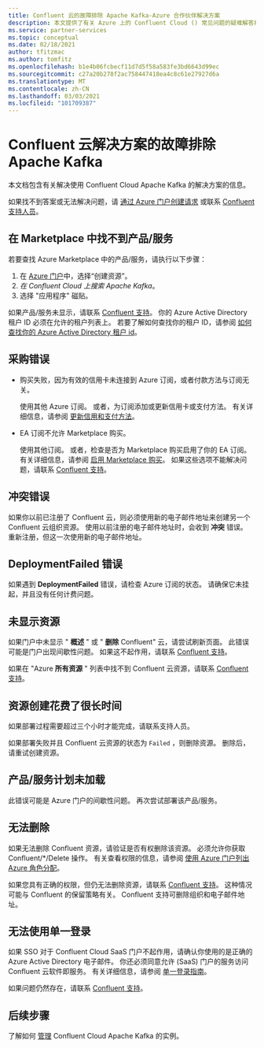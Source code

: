 ```yaml
---
title: Confluent 云的故障排除 Apache Kafka-Azure 合作伙伴解决方案
description: 本文提供了有关 Azure 上的 Confluent Cloud () 常见问题的疑难解答和常见问题的信息。
ms.service: partner-services
ms.topic: conceptual
ms.date: 02/18/2021
author: tfitzmac
ms.author: tomfitz
ms.openlocfilehash: b1e4b06fcbecf11d7d5f58a583fe3bd6643d99ec
ms.sourcegitcommit: c27a20b278f2ac758447418ea4c8c61e27927d6a
ms.translationtype: MT
ms.contentlocale: zh-CN
ms.lasthandoff: 03/03/2021
ms.locfileid: "101709387"
---
```

# <a name="troubleshooting-apache-kafka-for-confluent-cloud-solutions"></a>Confluent 云解决方案的故障排除 Apache Kafka

本文档包含有关解决使用 Confluent Cloud Apache Kafka 的解决方案的信息。

如果找不到答案或无法解决问题，请 [通过 Azure 门户创建请求](manage.md#get-support) 或联系 [Confluent 支持人员](https://support.confluent.io)。

## <a name="cant-find-offer-in-the-marketplace"></a>在 Marketplace 中找不到产品/服务

若要查找 Azure Marketplace 中的产品/服务，请执行以下步骤：

1. 在 [Azure 门户](https://portal.azure.com)中，选择“创建资源”。
1. _在 Confluent Cloud 上搜索 Apache Kafka_。
1. 选择 "应用程序" 磁贴。

如果产品/服务未显示，请联系 [Confluent 支持](https://support.confluent.io)。 你的 Azure Active Directory 租户 ID 必须在允许的租户列表上。 若要了解如何查找你的租户 ID，请参阅 [如何查找你的 Azure Active Directory 租户 id](../../active-directory/fundamentals/active-directory-how-to-find-tenant.md)。

## <a name="purchase-errors"></a>采购错误

* 购买失败，因为有效的信用卡未连接到 Azure 订阅，或者付款方法与订阅无关。

  使用其他 Azure 订阅。 或者，为订阅添加或更新信用卡或支付方法。 有关详细信息，请参阅 [更新信用和支付方法](../../cost-management-billing/manage/change-credit-card.md)。

* EA 订阅不允许 Marketplace 购买。

  使用其他订阅。 或者，检查是否为 Marketplace 购买启用了你的 EA 订阅。 有关详细信息，请参阅 [启用 Marketplace 购买](../../cost-management-billing/manage/ea-azure-marketplace.md#enabling-azure-marketplace-purchases)。 如果这些选项不能解决问题，请联系 [Confluent 支持](https://support.confluent.io)。

## <a name="conflict-error"></a>冲突错误

如果你以前已注册了 Confluent 云，则必须使用新的电子邮件地址来创建另一个 Confluent 云组织资源。 使用以前注册的电子邮件地址时，会收到 **冲突** 错误。 重新注册，但这一次使用新的电子邮件地址。

## <a name="deploymentfailed-error"></a>DeploymentFailed 错误

如果遇到 **DeploymentFailed** 错误，请检查 Azure 订阅的状态。 请确保它未挂起，并且没有任何计费问题。

## <a name="resource-isnt-displayed"></a>未显示资源

如果门户中未显示 " **概述** " 或 " **删除** Confluent" 云，请尝试刷新页面。 此错误可能是门户出现间歇性问题。 如果这不起作用，请联系 [Confluent 支持](https://support.confluent.io)。

如果在 "Azure **所有资源** " 列表中找不到 Confluent 云资源，请联系 [Confluent 支持](https://support.confluent.io)。

## <a name="resource-creation-takes-long-time"></a>资源创建花费了很长时间

如果部署过程需要超过三个小时才能完成，请联系支持人员。

如果部署失败并且 Confluent 云资源的状态为 `Failed` ，则删除资源。 删除后，请重试创建资源。

## <a name="offer-plan-doesnt-load"></a>产品/服务计划未加载

此错误可能是 Azure 门户的间歇性问题。 再次尝试部署该产品/服务。

## <a name="unable-to-delete"></a>无法删除

如果无法删除 Confluent 资源，请验证是否有权删除该资源。 必须允许你获取 Confluent/*/Delete 操作。 有关查看权限的信息，请参阅 [使用 Azure 门户列出 Azure 角色分配](../../role-based-access-control/role-assignments-list-portal.md)。

如果您具有正确的权限，但仍无法删除资源，请联系 [Confluent 支持](https://support.confluent.io)。 这种情况可能与 Confluent 的保留策略有关。 Confluent 支持可删除组织和电子邮件地址。

## <a name="unable-to-use-single-sign-on"></a>无法使用单一登录

如果 SSO 对于 Confluent Cloud SaaS 门户不起作用，请确认你使用的是正确的 Azure Active Directory 电子邮件。 你还必须同意允许 (SaaS) 门户的服务访问 Confluent 云软件即服务。 有关详细信息，请参阅 [单一登录指南](manage.md#single-sign-on)。

如果问题仍然存在，请联系 [Confluent 支持](https://support.confluent.io)。

## <a name="next-steps"></a>后续步骤

了解如何 [管理](manage.md) Confluent Cloud Apache Kafka 的实例。
